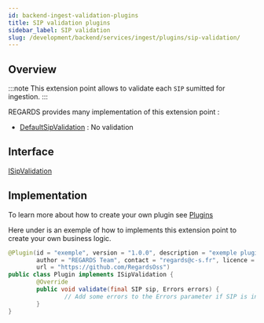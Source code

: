 ```yaml
---
id: backend-ingest-validation-plugins
title: SIP validation plugins
sidebar_label: SIP validation
slug: /development/backend/services/ingest/plugins/sip-validation/
---
```



## Overview

:::note
This extension point allows to validate each `SIP` sumitted for ingestion.
:::

REGARDS provides many implementation of this extension point :
 - [DefaultSipValidation](https://github.com/RegardsOss/regards-backend/blob/master/rs-ingest/ingest/ingest-service/src/main/java/fr/cnes/regards/modules/ingest/service/chain/plugin/DefaultSipValidation.java) : No validation

## Interface

   [ISipValidation](https://github.com/RegardsOss/regards-backend/blob/master/rs-ingest/ingest/ingest-domain/src/main/java/fr/cnes/regards/modules/ingest/domain/plugin/ISipValidation.java)

## Implementation

To learn more about how to create your own plugin see [Plugins](../../../framework/modules/plugins.md)

Here under is an exemple of how to implements this extension point to create your own business logic.

```java
@Plugin(id = "exemple", version = "1.0.0", description = "exemple plugin",
        author = "REGARDS Team", contact = "regards@c-s.fr", licence = "LGPLv3.0", owner = "CSSI",
        url = "https://github.com/RegardsOss")
public class Plugin implements ISipValidation {
        @Override
        public void validate(final SIP sip, Errors errors) {
                // Add some errors to the Errors parameter if SIP is invalid.
        }
}
```
